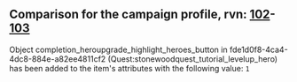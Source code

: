## Comparison for the campaign profile, rvn: [102](https://github.com/PRO100KatYT/FortniteProfileRevisions/tree/main/profiles/campaign/102%20campaign.json)-[103](https://github.com/PRO100KatYT/FortniteProfileRevisions/tree/main/profiles/campaign/103%20campaign.json)

Object completion_heroupgrade_highlight_heroes_button in fde1d0f8-4ca4-4dc8-884e-a82ee4811cf2 (Quest:stonewoodquest_tutorial_levelup_hero) has been added to the item's attributes with the following value: `1`
<br><br>

